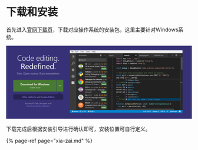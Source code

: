 # 下载和安装

首先进入[官网下载页](https://code.visualstudio.com/)，下载对应操作系统的安装包，这里主要针对Windows系统。

![VSCode&#x4E0B;&#x8F7D;](.gitbook/assets/vscode-download.png)

  
下载完成后根据安装引导进行确认即可，安装位置可自行定义。

{% page-ref page="xia-zai.md" %}

